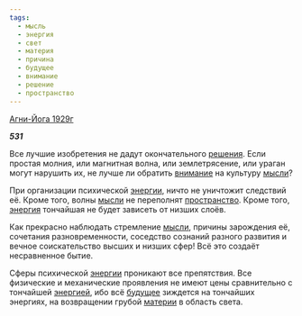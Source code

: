 ```yaml
---
tags:
  - мысль
  - энергия
  - свет
  - материя
  - причина
  - будущее
  - внимание
  - решение
  - пространство
---
```

[Агни-Йога 1929г](https://127.0.0.1:4002/agni/1929)

___531___

Все лучшие изобретения не дадут окончательного [решения](../../../tags/#решение). Если простая молния, или магнитная волна, или землетрясение, или ураган могут нарушить их, не лучше ли обратить [внимание](../../../tags/#внимание) на культуру [мысли](../../../tags/#мысль)?   

При организации психической [энергии](../../../tags/#[энергия](../../../tags/#энергия)), ничто не уничтожит следствий её. Кроме того, волны [мысли](../../../tags/#мысль) не переполнят [пространство](../../../tags/#пространство). Кроме того, [энергия](../../../tags/#энергия) тончайшая не будет зависеть от низших слоёв.   

Как прекрасно наблюдать стремление [мысли](../../../tags/#мысль), причины зарождения её, сочетания разновременности, соседство сознаний разного развития и вечное соискательство высших и низших сфер! Всё это создаёт несравненное бытие.   

Сферы психической [энергии](../../../tags/#[энергия](../../../tags/#энергия)) проникают все препятствия. Все физические и механические проявления не имеют цены сравнительно с тончайшей [энергией](../../../tags/#энергия), ибо всё [будущее](../../../tags/#будущее) зиждется на тончайших энергиях, на возвращении грубой [материи](../../../tags/#материя) в область света.